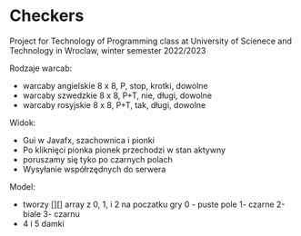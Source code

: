 # Checkers
Project for Technology of Programming class at University of Scienece and Technology in Wroclaw, winter semester 2022/2023

Rodzaje warcab:
- warcaby angielskie 8 x 8, P, stop, krotki, dowolne
- warcaby szwedzkie 8 x 8, P+T, nie, długi, dowolne
- warcaby rosyjskie 8 x 8, P+T, tak, długi, dowolne

Widok:
- Gui w Javafx, szachownica i pionki
- Po kliknięci pionka pionek przechodzi w stan aktywny
- poruszamy się tyko po czarnych polach
- Wysyłanie współrzędnych do serwera

Model:
- tworzy [][] array z 0, 1, i 2 na poczatku gry 0 - puste pole 1- czarne 2-biale 3- czarnu
- 4 i 5 damki
